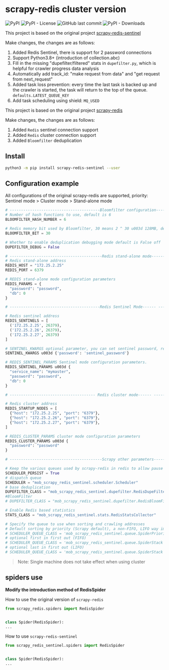 # scrapy-redis cluster version

![PyPI](https://img.shields.io/pypi/v/scrapy-redis-sentinel)
![PyPI - License](https://img.shields.io/pypi/l/scrapy-redis-sentinel)
![GitHub last commit](https://img.shields.io/github/last-commit/crawlmap/scrapy-redis-sentinel)
![PyPI - Downloads](https://img.shields.io/pypi/dw/scrapy-redis-sentinel)

This project is based on the original project [scrapy-redis-sentinel](https://github.com/crawlaio/scrapy-redis-sentinel)

Make changes, the changes are as follows:

1. Added Redis Sentinel, there is support for 2 password connections
2. Support Python3.8+ (introduction of collection.abc)
3. Fill in the missing "dupefilter/filtered" stats in `dupefilter.py`, which is helpful for crawler progress data analysis
4. Automatically add track_id: "make request from data" and "get request from next_request"
5. Added task loss prevention: every time the last task is backed up and the crawler is started, the task will return to the top of the queue. `defaults.LATEST_QUEUE_KEY`
6. Add task scheduling using shield: `MQ_USED`


This project is based on the original project [scrapy-redis](https://github.com/rmax/scrapy-redis)

Make changes, the changes are as follows:

1. Added `Redis` sentinel connection support
2. Added `Redis` cluster connection support
3. Added `Bloomfilter` deduplication

## Install

```bash
python3 -m pip install scrapy-redis-sentinel --user
```

## Configuration example

All configurations of the original scrapy-redis are supported, priority: Sentinel mode > Cluster mode > Stand-alone mode

```python
# ----------------------------------------Bloomfilter configuration------- ------------------------------
# Number of hash functions to use, default is 6
BLOOMFILTER_HASH_NUMBER = 6

# Redis memory bit used by Bloomfilter, 30 means 2 ^ 30 u003d 128MB, default is 30 (2 ^ 22 u003d 1MB can deduplicate 130W URL)
BLOOMFILTER_BIT = 30

# Whether to enable deduplication debugging mode default is False off
DUPEFILTER_DEBUG = False

# -----------------------------------------Redis stand-alone mode------ -------------------------------
# Redis stand-alone address
REDIS_HOST = "172.25.2.25"
REDIS_PORT = 6379

# REDIS stand-alone mode configuration parameters
REDIS_PARAMS = {
  "password": "password",
  "db": 0
}

# ----------------------------------------Redis Sentinel Mode------ -------------------------------

# Redis sentinel address
REDIS_SENTINELS = [
  ('172.25.2.25', 26379),
  ('172.25.2.26', 26379),
  ('172.25.2.27', 26379)
]

# SENTINEL_KWARGS optional parameter, you can set sentinel password, refer to https://github.com/redis/redis-py/issues/1219
SENTINEL_KWARGS u003d {'password': 'sentinel_password'}

# REDIS_SENTINEL_PARAMS Sentinel mode configuration parameters.
REDIS_SENTINEL_PARAMS u003d {
  "service_name": "mymaster",
  "password": "password",
  "db": 0
}

# -------------------------------------- Redis cluster mode------ -------------------------------

# Redis cluster address
REDIS_STARTUP_NODES = [
  {"host": "172.25.2.25", "port": "6379"},
  {"host": "172.25.2.26", "port": "6379"},
  {"host": "172.25.2.27", "port": "6379"},
]

# REDIS_CLUSTER_PARAMS cluster mode configuration parameters
REDIS_CLUSTER_PARAMS u003d {
  "password": "password"
}

# -----------------------------------------Scrapy other parameters------ -------------------------------

# Keep the various queues used by scrapy-redis in redis to allow pause and resume after pause, that is, do not clean up redis queues
SCHEDULER_PERSIST = True
# dispatch queue
SCHEDULER = "mob_scrapy_redis_sentinel.scheduler.Scheduler"
# base deduplication
DUPEFILTER_CLASS = "mob_scrapy_redis_sentinel.dupefilter.RedisDupeFilter"
#BloomFilter
# DUPEFILTER_CLASS = "mob_scrapy_redis_sentinel.dupefilter.RedisBloomFilter"

# Enable Redis based statistics
STATS_CLASS = "mob_scrapy_redis_sentinel.stats.RedisStatsCollector"

# Specify the queue to use when sorting and crawling addresses
# Default sorting by priority (Scrapy default), a non-FIFO, LIFO way implemented by sorted set.
# SCHEDULER_QUEUE_CLASS = 'mob_scrapy_redis_sentinel.queue.SpiderPriorityQueue'
# optional first in first out (FIFO)
# SCHEDULER_QUEUE_CLASS = 'mob_scrapy_redis_sentinel.queue.SpiderStack'
# optional last in first out (LIFO)
# SCHEDULER_QUEUE_CLASS = 'mob_scrapy_redis_sentinel.queue.SpiderStack'
```

> Note: Single machine does not take effect when using cluster

## spiders use

**Modify the introduction method of RedisSpider**

How to use the original version of `scrapy-redis`

```python
from scrapy_redis.spiders import RedisSpider


class Spider(RedisSpider):
...

```

How to use `scrapy-redis-sentinel`

```python
from scrapy_redis_sentinel.spiders import RedisSpider


class Spider(RedisSpider):
...

```

